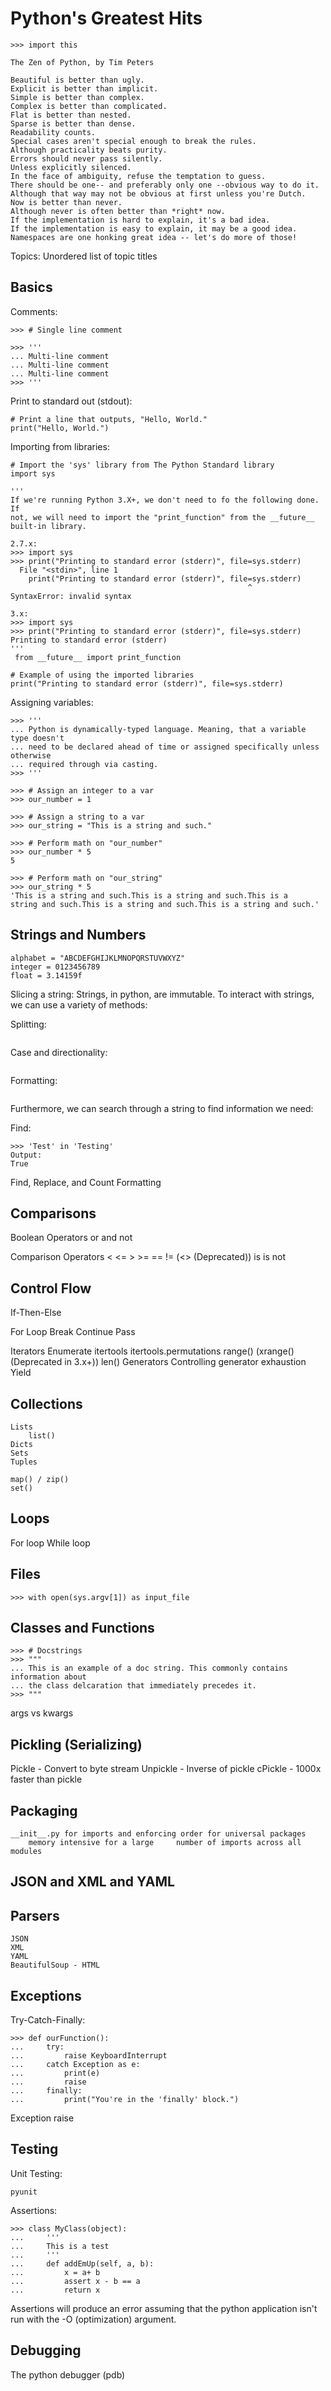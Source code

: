 # Python's Greatest Hits

```
>>> import this

The Zen of Python, by Tim Peters

Beautiful is better than ugly.
Explicit is better than implicit.
Simple is better than complex.
Complex is better than complicated.
Flat is better than nested.
Sparse is better than dense.
Readability counts.
Special cases aren't special enough to break the rules.
Although practicality beats purity.
Errors should never pass silently.
Unless explicitly silenced.
In the face of ambiguity, refuse the temptation to guess.
There should be one-- and preferably only one --obvious way to do it.
Although that way may not be obvious at first unless you're Dutch.
Now is better than never.
Although never is often better than *right* now.
If the implementation is hard to explain, it's a bad idea.
If the implementation is easy to explain, it may be a good idea.
Namespaces are one honking great idea -- let's do more of those!
```

Topics:
Unordered list of topic titles

## Basics
Comments:
```
>>> # Single line comment

>>> '''
... Multi-line comment
... Multi-line comment
... Multi-line comment
>>> '''
```

Print to standard out (stdout):
```
# Print a line that outputs, "Hello, World."
print("Hello, World.")
```

Importing from libraries:
```
# Import the 'sys' library from The Python Standard library
import sys

'''
If we're running Python 3.X+, we don't need to fo the following done. If
not, we will need to import the "print_function" from the __future__
built-in library.

2.7.x:
>>> import sys
>>> print("Printing to standard error (stderr)", file=sys.stderr)
  File "<stdin>", line 1
    print("Printing to standard error (stderr)", file=sys.stderr)
                                                     ^
SyntaxError: invalid syntax

3.x:
>>> import sys
>>> print("Printing to standard error (stderr)", file=sys.stderr)
Printing to standard error (stderr)
'''
 from __future__ import print_function

# Example of using the imported libraries
print("Printing to standard error (stderr)", file=sys.stderr)
```

Assigning variables:
```
>>> '''
... Python is dynamically-typed language. Meaning, that a variable type doesn't
... need to be declared ahead of time or assigned specifically unless otherwise
... required through via casting.
>>> '''

>>> # Assign an integer to a var
>>> our_number = 1

>>> # Assign a string to a var
>>> our_string = "This is a string and such."

>>> # Perform math on "our_number"
>>> our_number * 5
5

>>> # Perform math on "our_string"
>>> our_string * 5
'This is a string and such.This is a string and such.This is a
string and such.This is a string and such.This is a string and such.'

```

## Strings and Numbers
```
alphabet = "ABCDEFGHIJKLMNOPQRSTUVWXYZ"
integer = 0123456789
float = 3.14159f
```
Slicing a string:
Strings, in python, are immutable. To interact with strings, we can use a
variety of methods:

Splitting:
```
```

Case and directionality:
```

```

Formatting:
```
```

Furthermore, we can search through a string to find information we need:

Find:
```
>>> 'Test' in 'Testing'
Output:
True
```


Find, Replace, and Count
Formatting

## Comparisons

Boolean Operators
    or
    and
    not

Comparison Operators
    <
    <=
    >
    >=
    ==
    != (<> (Deprecated))
    is
    is not

## Control Flow
If-Then-Else

For Loop
    Break
    Continue
    Pass

Iterators
    Enumerate
    itertools
            itertools.permutations
    range() (xrange() (Deprecated in 3.x+))
    len()
    Generators
        Controlling generator exhaustion
        Yield

## Collections
    Lists
        list()
    Dicts
    Sets
    Tuples

    map() / zip()
    set()



## Loops
For loop
While loop

## Files
```
>>> with open(sys.argv[1]) as input_file

```

## Classes and Functions
```
>>> # Docstrings
>>> """
... This is an example of a doc string. This commonly contains information about
... the class delcaration that immediately precedes it.
>>> """
```

args vs kwargs

## Pickling (Serializing)
Pickle - Convert to byte stream
Unpickle - Inverse of pickle
cPickle - 1000x faster than pickle


## Packaging
    __init__.py for imports and enforcing order for universal packages
        memory intensive for a large     number of imports across all modules

## JSON and XML and YAML

## Parsers

    JSON
    XML
    YAML
    BeautifulSoup - HTML


## Exceptions
Try-Catch-Finally:
```
>>> def ourFunction():
...     try:
...         raise KeyboardInterrupt
...     catch Exception as e:
...         print(e)
...         raise
...     finally: 
...         print("You're in the 'finally' block.")
```


Exception
    raise

## Testing

Unit Testing:
```
pyunit
```

Assertions:
```
>>> class MyClass(object):
...     '''
...     This is a test
...     '''
...     def addEmUp(self, a, b):
...         x = a+ b
...         assert x - b == a 
...         return x
```

Assertions will produce an error assuming that the python application isn't
run with the -O (optimization) argument.

## Debugging
The python debugger (pdb)
